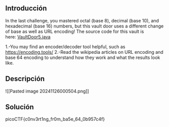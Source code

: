 ## Introducción
In the last challenge, you mastered octal (base 8), decimal (base 10), and hexadecimal (base 16) numbers, but this vault door uses a different change of base as well as URL encoding! The source code for this vault is here: [VaultDoor5.java](https://jupiter.challenges.picoctf.org/static/0a53bf0deaba6919f98d8550c35aa253/VaultDoor5.java)

1.-You may find an encoder/decoder tool helpful, such as https://encoding.tools/
2.-Read the wikipedia articles on URL encoding and base 64 encoding to understand how they work and what the results look like.
## Descripción
![[Pasted image 20241126000504.png]]

## Solución 
picoCTF{c0nv3rt1ng_fr0m_ba5e_64_0b957c4f}
